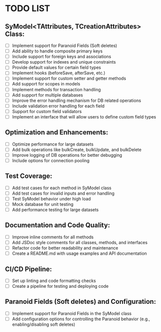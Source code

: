 # TODO LIST

## SyModel<TAttributes, TCreationAttributes> Class:

- [ ] Implement support for Paranoid Fields (Soft deletes)
- [ ] Add ability to handle composite primary keys
- [ ] Include support for foreign keys and associations
- [ ] Develop support for indexes and unique constraints
- [ ] Provide default values for certain field types
- [ ] Implement hooks (beforeSave, afterSave, etc.)
- [ ] Implement support for custom setter and getter methods
- [ ] Add support for scopes in models
- [ ] Implement methods for transaction handling
- [ ] Add support for multiple databases
- [ ] Improve the error handling mechanism for DB related operations
- [ ] Include validation error handling for each field
- [ ] Support for custom field validators
- [ ] Implement an interface that will allow users to define custom field types

## Optimization and Enhancements:

- [ ] Optimize performance for large datasets
- [ ] Add bulk operations like bulkCreate, bulkUpdate, and bulkDelete
- [ ] Improve logging of DB operations for better debugging
- [ ] Include options for connection pooling

## Test Coverage:

- [ ] Add test cases for each method in SyModel class
- [ ] Add test cases for invalid inputs and error handling
- [ ] Test SyModel behavior under high load
- [ ] Mock database for unit testing
- [ ] Add performance testing for large datasets

## Documentation and Code Quality:

- [ ] Improve inline comments for all methods
- [ ] Add JSDoc style comments for all classes, methods, and interfaces
- [ ] Refactor code for better readability and maintenance
- [ ] Create a README.md with usage examples and API documentation

## CI/CD Pipeline:

- [ ] Set up linting and code formatting checks
- [ ] Create a pipeline for testing and deploying code

## Paranoid Fields (Soft deletes) and Configuration:

- [ ] Implement support for Paranoid Fields in the SyModel class
- [ ] Add configuration options for controlling the Paranoid behavior (e.g., enabling/disabling soft deletes)
